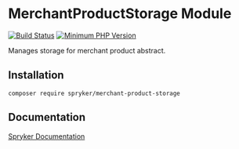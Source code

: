 # MerchantProductStorage Module
[![Build Status](https://travis-ci.org/spryker/merchant-product-storage.svg)](https://travis-ci.org/spryker/merchant-product-storage)
[![Minimum PHP Version](https://img.shields.io/badge/php-%3E%3D%207.3-8892BF.svg)](https://php.net/)

Manages storage for merchant product abstract.

## Installation

```
composer require spryker/merchant-product-storage
```

## Documentation

[Spryker Documentation](https://academy.spryker.com/developing_with_spryker/module_guide/modules.html)
